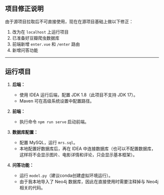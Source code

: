 ## 项目修正说明

由于源项目拉取后不可直接使用，现在在源项目基础上做以下修正：

1. 改为在 `localhost` 上运行项目
2. 已准备好豆瓣爬虫数据库
3. 前端新增 `enter.vue` 和 `/enter` 路由
4. 新增问答功能

---

## 运行项目

1. **后端：**
   - 使用 IDEA 运行后端，配置 JDK 1.8（此项目不支持 JDK 17）。
   - Maven 可在高级系统设置中配置路径。

2. **前端：**
   - 执行命令 `npm run serve` 启动前端。

3. **数据库配置：**
   - 配置 MySQL，运行 `mrs.sql`。
   - 本地配置好数据库后，再在 IDEA 中连接数据库（也可以不配置数据库，这样将不会显示图片、电影详情和评论，只会显示基本框架）。

4. **问答功能：**
   - 运行 `model.py`（建议conda创建虚拟环境运行）。
   - 由于我本地导入了 Neo4j 数据库，因此在直接使用时需要注释掉与 Neo4j 相关的代码。
